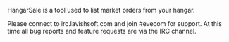 HangarSale is a tool used to list market orders from your hangar.

Please connect to irc.lavishsoft.com and join #evecom for support.  At this time all bug reports and feature requests are via the IRC channel.